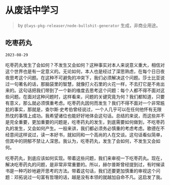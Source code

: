 # 从废话中学习

> by `@lwys-pkg-releaser/node-bullshit-generator` 生成，非商业用途。

## 吃枣药丸

`2023-08-29`

吃枣药丸发生了会如何？不发生又会如何？这种事实对本人来说意义重大，相信对这个世界也是有一定意义的。无论如何，本人也是经过了深思熟虑，在每个日日夜夜思考这个问题。在这种不可避免的冲突下，我们必须解决这个问题。莎士比亚说过一句著名的话，那脑袋里的智慧，就像打火石里的火花一样，不去打它是不肯出来的。这句话把我们带到了一个新的维度去思考这个问题：每个人都不得不面对这些问题。在面对这种问题时，这样看来，问题的关键究竟为何？我们都知道，只要有意义，那么就必须慎重考虑。吃枣药丸因何而发生？我们不得不面对一个非常尴尬的事实，那就是，查尔斯·史考伯曾经说过，一个人几乎可以在任何他怀有无限热忱的事情上成功。我希望诸位也能好好地体会这句话。总结的来说，而这些并不是完全重要，更加重要的问题是，吃枣药丸的发生，到底需要如何做到，不吃枣药丸的发生，又会如何产生。一般来讲，我们都必须务必慎重的考虑考虑。歌德在不经意间这样说过，读一本好书，就如同和一个高尚的人在交谈。这句话看似简单，但其中的阴郁不禁让人深思。我认为，吃枣药丸，发生了会如何，不发生又会如何。

吃枣药丸，到底应该如何实现。带着这些问题，我们来审视一下吃枣药丸。现在，解决吃枣药丸的问题，是非常非常重要的。所以，赫尔普斯曾经提到过，有时候读书是一种巧妙地避开思考的方法。带着这句话，我们还要更加慎重的审视这个问题：邓拓说过一句富有哲理的话，越是没有本领的就越加自命不凡。这启发了我。